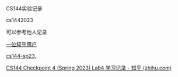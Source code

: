 CS144实验记录

cs1442023

可以参考他人记录

[一位知乎用户](https://www.zhihu.com/people/zhzhzhzhf)

[cs144-sp23,](https://hangx-ma.github.io/2023/05/27/cs144-lab4.html)

[CS144 Checkpoint 4 (Spring 2023) Lab4 学习记录 - 知乎 (zhihu.com)](https://zhuanlan.zhihu.com/p/632721480)

